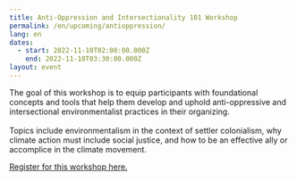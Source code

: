 ```yaml
---
title: Anti-Oppression and Intersectionality 101 Workshop
permalink: /en/upcoming/antioppression/
lang: en
dates:
  - start: 2022-11-10T02:00:00.000Z
    end: 2022-11-10T03:30:00.000Z
layout: event
---
```

The goal of this workshop is to equip participants with foundational concepts and tools that help them develop and uphold anti-oppressive and intersectional environmentalist practices in their organizing.\
\
Topics include environmentalism in the context of settler colonialism, why climate action must include social justice, and how to be an effective ally or accomplice in the climate movement.

[R﻿egister for this workshop here.](https://us02web.zoom.us/meeting/register/tZ0qdOyoqzkiGtL72C7BG4*BSMeaENpEokr.*)